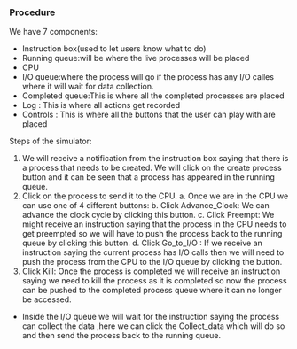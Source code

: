 ### Procedure

We have 7 components:

* Instruction box(used to let users know what to do)
* Running queue:will be where the live processes will be placed
* CPU
* I/O queue:where the process will go if the process has any I/O calles where it will wait for data collection.
* Completed queue:This is where all the completed processes are placed
* Log : This is where all actions get recorded
* Controls : This is where all the buttons that the user can play with are placed


Steps of the simulator:

1. We will receive a notification from the instruction box saying that there is a process that needs to be created. We will click on the create process button and it can be seen that a process has appeared in the running queue.
2. Click on the process to send it to the CPU.
  a. Once we are in the CPU we can use one of 4 different buttons:
  b. Click Advance_Clock:  We can advance the clock cycle by clicking this button.
  c. Click Preempt: We might receive an instruction saying that the process in the CPU needs to get preempted so we will have to push the process back to the running queue by clicking this button.
  d. Click Go_to_I/O : If we receive an instruction saying the current process has I/O calls then we will need to push the process from the CPU to the I/O queue by clicking the button.
3. Click Kill: Once the process is completed we will receive an instruction saying we need to kill the process as it is completed so now the process can be pushed to the completed process queue where it can no longer be accessed.
- Inside the I/O queue we will wait for the instruction saying the process can collect the data ,here we can click the Collect_data which will do so and then send the process back to the running queue.
